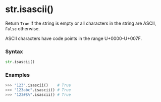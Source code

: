 # str.isascii()

Return `True` if the string is empty or all characters in the string are ASCII, `False` otherwise.

ASCII characters have code points in the range U+0000-U+007F.

### Syntax

```python
str.isascii()
```

### Examples

```python
>>> "123".isascii()    # True
>>> "123abc".isascii() # True
>>> "123#$%".isascii() # True
```
